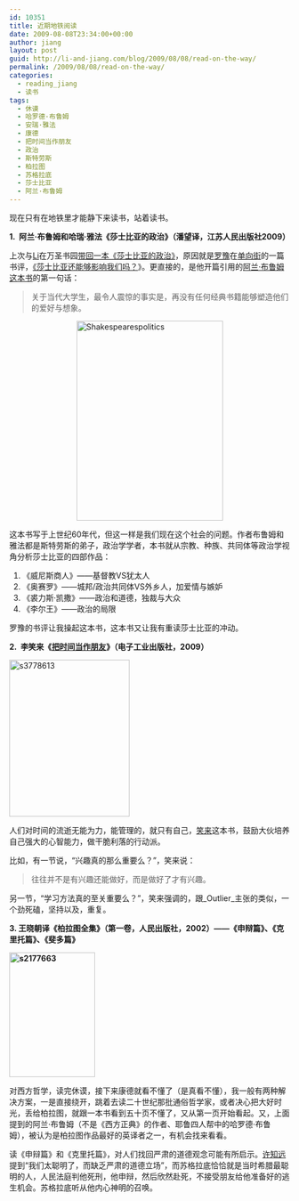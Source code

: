 ```yaml
---
id: 10351
title: 近期地铁阅读
date: 2009-08-08T23:34:00+00:00
author: jiang
layout: post
guid: http://li-and-jiang.com/blog/2009/08/08/read-on-the-way/
permalink: /2009/08/08/read-on-the-way/
categories:
  - reading_jiang
  - 读书
tags:
  - 休谟
  - 哈罗德·布鲁姆
  - 安瑞·雅法
  - 康德
  - 把时间当作朋友
  - 政治
  - 斯特劳斯
  - 柏拉图
  - 苏格拉底
  - 莎士比亚
  - 阿兰·布鲁姆
---
```

现在只有在地铁里才能静下来读书，站着读书。

**1.  阿兰·布鲁姆和哈瑞·雅法《莎士比亚的政治》（潘望译，江苏人民出版社2009）**

上次与<a href="http://li-and-jiang.com/blog/author/li/" target="_blank">Li</a>在万圣书园<a href="http://li-and-jiang.com/blog/2009/08/02/wansheng/" target="_blank">带回一本《莎士比亚的政治》</a>，原因就是<a href="http://www.douban.com/people/rosso/" target="_blank">罗豫</a>在<a href="http://www.onewaystreetlibrary.com" target="_blank">单向街</a>的一篇书评，<a href="http://www.onewaystreetlibrary.com/(1v3jahjlqfmfo355wtspol55)/newweb/catdetail.aspx?CatId=559#" target="_blank">《莎士比亚还能够影响我们吗？</a>》。更直接的，是他开篇引用的<a href="http://www.douban.com/subject/3694913/" target="_blank">阿兰·布鲁姆这本书</a>的第一句话：

> 关于当代大学生，最令人震惊的事实是，再没有任何经典书籍能够塑造他们的爱好与想象。

[<img style="border-bottom: 0px; border-left: 0px; display: block; float: none; margin-left: auto; border-top: 0px; margin-right: auto; border-right: 0px" title="Shakespearespolitics" src="http://li-and-jiang.com/blog/wp-content/uploads/2009/08/shakespearespolitics-thumb.jpg" border="0" alt="Shakespearespolitics" width="263" height="359" />](http://li-and-jiang.com/blog/wp-content/uploads/2009/08/shakespearespolitics.jpg)

这本书写于上世纪60年代，但这一样是我们现在这个社会的问题。作者布鲁姆和雅法都是斯特劳斯的弟子，政治学学者，本书就从宗教、种族、共同体等政治学视角分析莎士比亚的四部作品：

  1. 《威尼斯商人》——基督教VS犹太人
  2. 《奥赛罗》——城邦/政治共同体VS外乡人，加爱情与嫉妒
  3. 《裘力斯·凯撒》——政治和道德，独裁与大众
  4. 《李尔王》——政治的局限

罗豫的书评让我操起这本书，这本书又让我有重读莎士比亚的冲动。

**2.  李笑来《**<a href="http://www.douban.com/subject/3609132/" target="_blank"><strong>把时间当作朋友</strong></a>**》（电子工业出版社，2009）**

[<img style="border-bottom: 0px; border-left: 0px; display: inline; border-top: 0px; border-right: 0px" title="s3778613" src="http://li-and-jiang.com/blog/wp-content/uploads/2009/08/s3778613-thumb.jpg" border="0" alt="s3778613" width="216" height="282" />](http://li-and-jiang.com/blog/wp-content/uploads/2009/08/s3778613.jpg)

人们对时间的流逝无能为力，能管理的，就只有自己，<a href="http://xiaolai.net/" target="_blank">笑来</a>这本书，鼓励大伙培养自己强大的心智能力，做干脆利落的行动派。

比如，有一节说，“兴趣真的那么重要么？”，笑来说：

> 往往并不是有兴趣还能做好，而是做好了才有兴趣。

另一节，“学习方法真的至关重要么？”，笑来强调的，跟_Outlier_主张的类似，一个劲死磕，坚持以及，重复。

**3. 王晓朝译《柏拉图全集》（第一卷，人民出版社，2002）——《申辩篇》、《克里托篇》、《斐多篇》**

 **[<img style="border-bottom: 0px; border-left: 0px; display: inline; border-top: 0px; border-right: 0px" title="s2177663" src="http://li-and-jiang.com/blog/wp-content/uploads/2009/08/s2177663-thumb.jpg" border="0" alt="s2177663" width="154" height="224" />](http://li-and-jiang.com/blog/wp-content/uploads/2009/08/s2177663.jpg)** 

对西方哲学，读完休谟，接下来康德就看不懂了（是真看不懂），我一般有两种解决方案，一是直接绕开，跳着去读二十世纪那批通俗哲学家，或者决心把大好时光，丢给柏拉图，就跟一本书看到五十页不懂了，又从第一页开始看起。又，上面提到的阿兰·布鲁姆（不是《西方正典》的作者、耶鲁四人帮中的哈罗德·布鲁姆），被认为是柏拉图作品最好的英译者之一，有机会找来看看。

读《申辩篇》和《克里托篇》，对人们找回严肃的道德观念可能有所启示。<a href="http://www.ftchinese.com/story.php?storyid=001027992" target="_blank">许知远</a>提到“我们太聪明了，而缺乏严肃的道德立场”，而苏格拉底恰恰就是当时希腊最聪明的人，人民法庭判他死刑，他申辩，然后欣然赴死，不接受朋友给他准备好的逃生机会。苏格拉底听从他内心神明的召唤。